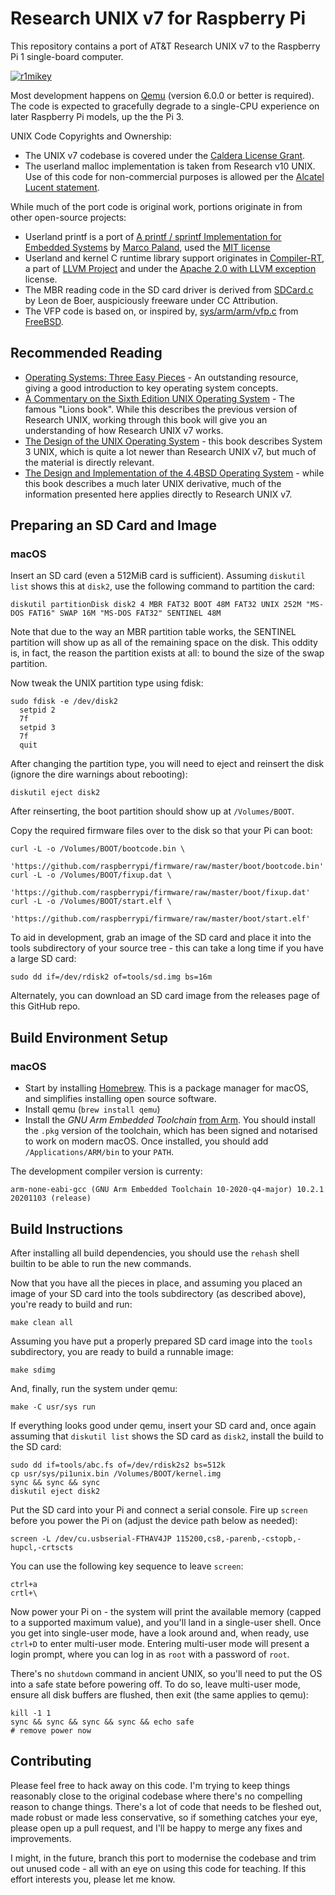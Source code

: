 # Research UNIX v7 for Raspberry Pi

This repository contains a port of AT&T Research UNIX v7 to the Raspberry Pi 1 single-board computer.

[![r1mikey](https://circleci.com/gh/r1mikey/research-unix-v7/tree/modernisation.svg?style=svg)](https://circleci.com/gh/r1mikey/research-unix-v7/?branch=modernisation)

Most development happens on [Qemu](https://www.qemu.org/) (version 6.0.0 or better is required).  The code is expected to gracefully degrade to a single-CPU experience on later Raspberry Pi models, up the the Pi 3.

UNIX Code Copyrights and Ownership:
* The UNIX v7 codebase is covered under the [Caldera License Grant](https://github.com/r1mikey/research-unix-v7/blob/rpi1-development/Caldera-license.pdf).
* The userland malloc implementation is taken from Research v10 UNIX. Use of this code for non-commercial purposes is allowed per the [Alcatel Lucent statement](https://github.com/r1mikey/research-unix-v7/blob/rpi1-development/statement_regarding_Unix_3-7-17.pdf).

While much of the port code is original work, portions originate in from other open-source projects:
* Userland printf is a port of [A printf / sprintf Implementation for Embedded Systems](https://github.com/mpaland/printf) by [Marco Paland](https://github.com/mpaland), used the [MIT license](https://github.com/mpaland/printf/blob/master/LICENSE)
* Userland and kernel C runtime library support originates in [Compiler-RT](https://github.com/llvm/llvm-project/tree/master/compiler-rt/lib/builtins), a part of [LLVM Project](https://llvm.org/) and under the [Apache 2.0 with LLVM exception](https://llvm.org/LICENSE.txt) license.
* The MBR reading code in the SD card driver is derived from [SDCard.c](https://github.com/LdB-ECM/Raspberry-Pi/blob/master/SD_FAT32/SDCard.c) by Leon de Boer, auspiciously freeware under CC Attribution.
* The VFP code is based on, or inspired by, [sys/arm/arm/vfp.c](https://github.com/freebsd/freebsd/blob/master/sys/arm/arm/vfp.c) from [FreeBSD](https://www.freebsd.org/).

## Recommended Reading

* [Operating Systems: Three Easy Pieces](http://pages.cs.wisc.edu/~remzi/OSTEP/) - An outstanding resource, giving a good introduction to key operating system concepts.
* [A Commentary on the Sixth Edition UNIX Operating System](http://warsus.github.io/lions-/) - The famous "Lions book".  While this describes the previous version of Research UNIX, working through this book will give you an understanding of how Research UNIX v7 works.
* [The Design of the UNIX Operating System](https://www.amazon.co.uk/Design-UNIX-Operating-System-Prentice-Hall/dp/0132017997) - this book describes System 3 UNIX, which is quite a lot newer than Research UNIX v7, but much of the material is directly relevant.
* [The Design and Implementation of the 4.4BSD Operating System](https://download.freebsd.org/ftp/doc/en/books/design-44bsd/book.pdf) - while this book describes a much later UNIX derivative, much of the information presented here applies directly to Research UNIX v7.

## Preparing an SD Card and Image

### macOS

Insert an SD card (even a 512MiB card is sufficient).  Assuming `diskutil list` shows this at `disk2`, use the following command to partition the card:
```shell
diskutil partitionDisk disk2 4 MBR FAT32 BOOT 48M FAT32 UNIX 252M "MS-DOS FAT16" SWAP 16M "MS-DOS FAT32" SENTINEL 48M
```

Note that due to the way an MBR partition table works, the SENTINEL partition will show up as all of the remaining space on the disk.  This oddity is, in fact, the reason the partition exists at all: to bound the size of the swap partition.

Now tweak the UNIX partition type using fdisk:
```shell
sudo fdisk -e /dev/disk2
  setpid 2
  7f
  setpid 3
  7f
  quit
```
After changing the partition type, you will need to eject and reinsert the disk (ignore the dire warnings about rebooting):
```
diskutil eject disk2
```

After reinserting, the boot partition should show up at `/Volumes/BOOT`.

Copy the required firmware files over to the disk so that your Pi can boot:
```shell
curl -L -o /Volumes/BOOT/bootcode.bin \
    'https://github.com/raspberrypi/firmware/raw/master/boot/bootcode.bin'
curl -L -o /Volumes/BOOT/fixup.dat \
    'https://github.com/raspberrypi/firmware/raw/master/boot/fixup.dat'
curl -L -o /Volumes/BOOT/start.elf \
    'https://github.com/raspberrypi/firmware/raw/master/boot/start.elf'
```

To aid in development, grab an image of the SD card and place it into the tools subdirectory of your source tree - this can take a long time if you have a large SD card:
```shell
sudo dd if=/dev/rdisk2 of=tools/sd.img bs=16m
```

Alternately, you can download an SD card image from the releases page of this GitHub repo.

## Build Environment Setup

### macOS

* Start by installing [Homebrew](https://brew.sh/).  This is a package manager for macOS, and simplifies installing open source software.
* Install qemu (`brew install qemu`)
* Install the *GNU Arm Embedded Toolchain* [from Arm](https://developer.arm.com/tools-and-software/open-source-software/developer-tools/gnu-toolchain/gnu-rm/downloads).  You should install the `.pkg` version of the toolchain, which has been signed and notarised to work on modern macOS.  Once installed, you should add `/Applications/ARM/bin` to your `PATH`.

The development compiler version is currenty:
```
arm-none-eabi-gcc (GNU Arm Embedded Toolchain 10-2020-q4-major) 10.2.1 20201103 (release)
```

## Build Instructions

After installing all build dependencies, you should use the `rehash` shell builtin to be able to run the new commands.

Now that you have all the pieces in place, and assuming you placed an image of your SD card into the tools subdirectory (as described above), you're ready to build and run:

```shell
make clean all
```

Assuming you have put a properly prepared SD card image into the `tools` subdirectory, you are ready to build a runnable image:

```shell
make sdimg
```

And, finally, run the system under qemu:
```shell
make -C usr/sys run
```

If everything looks good under qemu, insert your SD card and, once again assuming that `diskutil list` shows the SD card as `disk2`, install the build to the SD card:
```shell
sudo dd if=tools/abc.fs of=/dev/rdisk2s2 bs=512k
cp usr/sys/pi1unix.bin /Volumes/BOOT/kernel.img
sync && sync && sync
diskutil eject disk2
```

Put the SD card into your Pi and connect a serial console.  Fire up `screen` before you power the Pi on (adjust the device path below as needed):
```shell
screen -L /dev/cu.usbserial-FTHAV4JP 115200,cs8,-parenb,-cstopb,-hupcl,-crtscts
```

You can use the following key sequence to leave `screen`:
```
ctrl+a
crtl+\
```

Now power your Pi on - the system will print the available memory (capped to a supported maximum value), and you'll land in a single-user shell.  Once you get into single-user mode, have a look around and, when ready, use `ctrl+D` to enter multi-user mode.  Entering multi-user mode will present a login prompt, where you can log in as `root` with a password of `root`.

There's no `shutdown` command in ancient UNIX, so you'll need to put the OS into a safe state before powering off.  To do so, leave multi-user mode, ensure all disk buffers are flushed, then exit (the same applies to qemu):
```
kill -1 1
sync && sync && sync && sync && echo safe
# remove power now
```

## Contributing

Please feel free to hack away on this code.  I'm trying to keep things reasonably close to the original codebase where there's no compelling reason to change things.  There's a lot of code that needs to be fleshed out, made robust or made less conservative, so if something catches your eye, please open up a pull request, and I'll be happy to merge any fixes and improvements.

I might, in the future, branch this port to modernise the codebase and trim out unused code - all with an eye on using this code for teaching.  If this effort interests you, please let me know.
